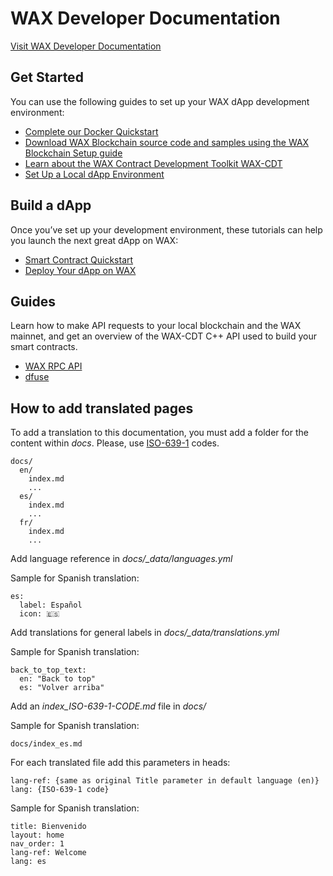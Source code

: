 # WAX Developer Documentation

[Visit WAX Developer Documentation](https://developer.wax.io)


## Get Started
You can use the following guides to set up your WAX dApp development environment:

* [Complete our Docker Quickstart](https://developer.wax.io/en/dapp-development/docker-setup/)
* [Download WAX Blockchain source code and samples using the WAX Blockchain Setup guide](https://developer.wax.io/en/dapp-development/wax-blockchain-setup/)
* [Learn about the WAX Contract Development Toolkit WAX-CDT](https://developer.wax.io/en/dapp-development/wax-cdt/)
* [Set Up a Local dApp Environment](https://developer.wax.io/en/dapp-development/setup-local-dapp-environment/)

## Build a dApp
Once you’ve set up your development environment, these tutorials can help you launch the next great dApp on WAX:

* [Smart Contract Quickstart](https://developer.wax.io/en/dapp-development/smart-contract-quickstart/) 
* [Deploy Your dApp on WAX](https://developer.wax.io/en/dapp-development/deploy-dapp-on-wax/)

## Guides
Learn how to make API requests to your local blockchain and the WAX mainnet, and get an overview of the WAX-CDT C++ API used to build your smart contracts.

* [WAX RPC API](https://developer.wax.io/en/api-reference/rpc_api.html)
* [dfuse](https://developer.wax.io/en/api-reference/dfuse/)

## How to add translated pages
To add a translation to this documentation, you must add a folder for the content within *docs*. Please, use [ISO-639-1](https://en.wikipedia.org/wiki/List_of_ISO_639-1_codes) codes.

```
docs/
  en/
    index.md
    ...
  es/
    index.md
    ...
  fr/
    index.md
    ...
```

Add language reference in *docs/_data/languages.yml*

Sample for Spanish translation:
```
es:
  label: Español
  icon: 🇪🇸
```

Add translations for general labels in *docs/_data/translations.yml*

Sample for Spanish translation:
```
back_to_top_text: 
  en: "Back to top"
  es: "Volver arriba"
```

Add an *index_ISO-639-1-CODE.md* file in *docs/* 

Sample for Spanish translation:
```
docs/index_es.md
```

For each translated file add this parameters in heads:

```
lang-ref: {same as original Title parameter in default language (en)}
lang: {ISO-639-1 code}
```

Sample for Spanish translation:
```
title: Bienvenido
layout: home
nav_order: 1
lang-ref: Welcome
lang: es
```
